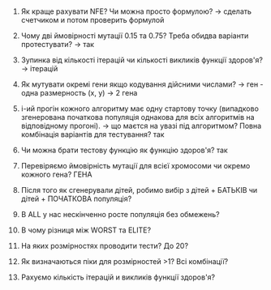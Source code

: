 #

1. Як краще рахувати NFE? Чи можна просто формулою? -> сделать счетчиком и потом проверить формулой
2. Чому дві ймовірності мутації 0.15 та 0.75? Треба обидва варіанти протестувати? -> так
3. Зупинка від кількості ітерацій чи кількості викликів функції здоров'я? -> ітерацій
4. Як мутувати окремі гени якщо кодування дійсними числами? -> ген - одна размерность (x, y) -> 2 гена

5. i-ий прогін кожного алгоритму має одну стартову точку (випадково згенерована початкова популяція однакова для всіх алгоритмів на відповідному прогоні). -> що маєтся на увазі під алгоритмом? Повна комбінація варіантів для тестування? так
6. Чи можна брати тестову функцію як функцію здоров'я? так
7. Перевіряємо ймовірність мутації для всієї хромосоми чи окремо кожного гена? ГЕНА

8. Після того як сгенерували дітей, робимо вибір з дітей + БАТЬКІВ чи дітей + ПОЧАТКОВА популяція?
9. В ALL у нас нескінченно росте популяція без обмежень?
10. В чому різниця між WORST та ELITE?
11. На яких розмірностях проводити тести? До 20?
12. Як визначаються піки для розмірностей >1? Всі комбінації?
13. Рахуємо кількість ітерацій и викликів функції здоров'я?

